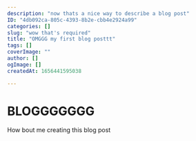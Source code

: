 ```yaml
---
description: "now thats a nice way to describe a blog post"
ID: "4db092ca-805c-4393-8b2e-cbb4e2924a99"
categories: []
slug: "wow that's required"
title: "OMGGG my first blog posttt"
tags: []
coverImage: ""
author: []
ogImage: []
createdAt: 1656441595038

---
```

# BLOGGGGGGG

How bout me creating this blog post